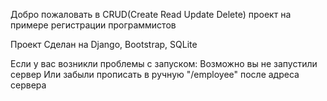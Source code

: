 Добро пожаловать в CRUD(Create Read Update Delete) проект на примере регистрации программистов

Проект Сделан на Django, Bootstrap, SQLite

Если у вас возникли проблемы с запуском:
 Возможно вы не запустили сервер
 Или забыли прописать в ручную "/employee" после адреса сервера
 
